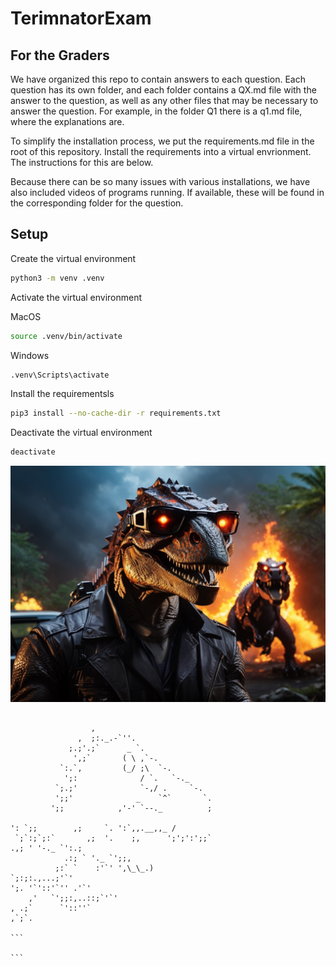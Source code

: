 # TerimnatorExam

## For the Graders

We have organized this repo to contain answers to each question. Each question has its own folder, and each folder contains a QX.md file with the answer to the question, as well as any other files that may be necessary to answer the question. For example, in the folder Q1 there is a q1.md file, where the explanations are.

To simplify the installation process, we put the requirements.md file in the root of this repository. Install the requirements into a virtual envrionment. The instructions for this are below.

Because there can be so many issues with various installations, we have also included videos of programs running. If available, these will be found in the corresponding folder for the question.

## Setup

Create the virtual environment

```bash
python3 -m venv .venv
```

Activate the virtual environment

MacOS

```bash
source .venv/bin/activate
```

Windows

```bash
.venv\Scripts\activate
```

Install the requirementsls

```bash
pip3 install --no-cache-dir -r requirements.txt
```

Deactivate the virtual environment

```bash
deactivate
```

![Terminator](./Images/Terimnator.jpeg "Terminator")

````

                  ,
               ,  ;:._.-`''.
             ;.;'.;`      _ `.
              ',;`       ( \ ,`-.
           `:.`,         (_/ ;\  `-.
            ';:              / `.   `-._
          `;.;'              `-,/ .     `-.
          ';;'              _    `^`       `.
         ';;            ,'-' `--._          ;

': `;;        ,;     `. ':`,,.__,,_ /
 `;`:;`;:`       ,;  '.    ;,      ';';':';;`
.,; ' '-._ `':.;
            .:; ` '._ `';;,
          ;:` `    :'`' ',\_\_.)
`;:;:.,...;'`'
';. '`'::'`'' .'`'
    ,'   `';;:,..::;`'`'
, .;`      `'::''`
,`;`.

```

```
````

